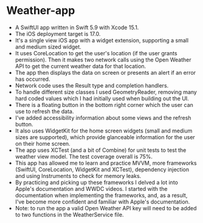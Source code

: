 # Weather-app

  - A SwiftUI app written in Swift 5.9 with Xcode 15.1.
  - The iOS deployment target is 17.0.
  - It's a single view iOS app with a widget extension, supporting a small and medium sized widget.
  - It uses CoreLocation to get the user's location (if the user grants permission). Then it makes two network calls using the Open Weather API to get the current weather data for that location.
  - The app then displays the data on screen or presents an alert if an error has occurred.
  - Network code uses the Result type and completion handlers.
  - To handle different size classes I used GeometryReader, removing many hard coded values which I had initially used when building out the UI.
  - There is a floating button in the bottom right corner which the user can use to refresh the data.
  - I've added accessibility information about some views and the refresh button.
  - It also uses WidgetKit for the home screen widgets (small and medium sizes are supported), which provide glanceable information for the user on their home screen.
  - The app uses XCTest (and a bit of Combine) for unit tests to test the weather view model. The test coverage overall is 75%.
  - This app has allowed me to learn and practice MVVM, more frameworks (SwiftUI, CoreLocation, WidgetKit and XCTest), dependency injection and using Instruments to check for memory leaks.
  - By practicing and picking up these frameworks I delved a lot into Apple's documentation and WWDC videos. I started with the documentation when implementing the frameworks, and, as a result, I've become more confident and familiar with Apple's documentation.
  - Note: to run the app a valid Open Weather API key will need to be added to two functions in the WeatherService file.
